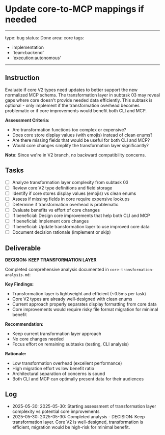 # Update core-to-MCP mappings if needed

---
type: bug
status: Done
area: core
tags:
  - implementation
  - 'team:backend'
  - 'execution:autonomous'
---


## Instruction
Evaluate if core V2 types need updates to better support the new normalized MCP schema. The transformation layer in subtask 03 may reveal gaps where core doesn't provide needed data efficiently. This subtask is optional - only implement if the transformation overhead becomes problematic or if core improvements would benefit both CLI and MCP.

**Assessment Criteria:**
- Are transformation functions too complex or expensive?
- Does core store display values (with emojis) instead of clean enums?
- Are there missing fields that would be useful for both CLI and MCP?
- Would core changes simplify the transformation layer significantly?

**Note:** Since we're in V2 branch, no backward compatibility concerns.

## Tasks
- [ ] Analyze transformation layer complexity from subtask 03
- [ ] Review core V2 type definitions and field storage
- [ ] Identify if core stores display values (emojis) vs clean enums
- [ ] Assess if missing fields in core require expensive lookups
- [ ] Determine if transformation overhead is problematic
- [ ] Evaluate benefits vs effort of core changes
- [ ] If beneficial: Design core improvements that help both CLI and MCP
- [ ] If beneficial: Implement core changes
- [ ] If beneficial: Update transformation layer to use improved core data
- [ ] Document decision rationale (implement or skip)

## Deliverable
**DECISION: KEEP TRANSFORMATION LAYER**

Completed comprehensive analysis documented in `core-transformation-analysis.md`:

**Key Findings:**
- Transformation layer is lightweight and efficient (~0.5ms per task)
- Core V2 types are already well-designed with clean enums
- Current approach properly separates display formatting from core data
- Core improvements would require risky file format migration for minimal benefit

**Recommendation:**
- Keep current transformation layer approach
- No core changes needed
- Focus effort on remaining subtasks (testing, CLI analysis)

**Rationale:**
- Low transformation overhead (excellent performance)
- High migration effort vs low benefit ratio
- Architectural separation of concerns is sound
- Both CLI and MCP can optimally present data for their audiences

## Log
- 2025-05-30: 2025-05-30: Starting assessment of transformation layer complexity vs potential core improvements
- 2025-05-30: 2025-05-30: Completed analysis - DECISION: Keep transformation layer. Core V2 is well-designed, transformation is efficient, migration would be high-risk for minimal benefit.
